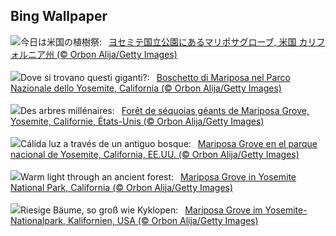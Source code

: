 ## Bing Wallpaper
![](https://www.bing.com/th?id=OHR.MariposaGrove_JA-JP1724100743_UHD.jpg&w=1000)今日は米国の植樹祭:&nbsp;&ensp;[ヨセミテ国立公園にあるマリポサグローブ, 米国 カリフォルニア州 (© Orbon Alija/Getty Images)](https://www.bing.com/th?id=OHR.MariposaGrove_JA-JP1724100743_UHD.jpg)
<br><br/>
![](https://www.bing.com/th?id=OHR.MariposaGrove_IT-IT8703227587_UHD.jpg&w=1000)Dove si trovano questi giganti?:&nbsp;&ensp;[Boschetto di Mariposa nel Parco Nazionale dello Yosemite, California (© Orbon Alija/Getty Images)](https://www.bing.com/th?id=OHR.MariposaGrove_IT-IT8703227587_UHD.jpg)
<br><br/>
![](https://www.bing.com/th?id=OHR.MariposaGrove_FR-FR4964975063_UHD.jpg&w=1000)Des arbres millénaires:&nbsp;&ensp;[Forêt de séquoias géants de Mariposa Grove, Yosemite, Californie, États-Unis (© Orbon Alija/Getty Images)](https://www.bing.com/th?id=OHR.MariposaGrove_FR-FR4964975063_UHD.jpg)
<br><br/>
![](https://www.bing.com/th?id=OHR.MariposaGrove_ES-ES4546684811_UHD.jpg&w=1000)Cálida luz a través de un antiguo bosque:&nbsp;&ensp;[Mariposa Grove en el parque nacional de Yosemite, California, EE.UU. (© Orbon Alija/Getty Images)](https://www.bing.com/th?id=OHR.MariposaGrove_ES-ES4546684811_UHD.jpg)
<br><br/>
![](https://www.bing.com/th?id=OHR.MariposaGrove_EN-GB9222031969_UHD.jpg&w=1000)Warm light through an ancient forest:&nbsp;&ensp;[Mariposa Grove in Yosemite National Park, California (© Orbon Alija/Getty Images)](https://www.bing.com/th?id=OHR.MariposaGrove_EN-GB9222031969_UHD.jpg)
<br><br/>
![](https://www.bing.com/th?id=OHR.MariposaGrove_DE-DE6502000556_UHD.jpg&w=1000)Riesige Bäume, so groß wie Kyklopen:&nbsp;&ensp;[Mariposa Grove im Yosemite-Nationalpark, Kalifornien, USA (© Orbon Alija/Getty Images)](https://www.bing.com/th?id=OHR.MariposaGrove_DE-DE6502000556_UHD.jpg)
<br><br/>
